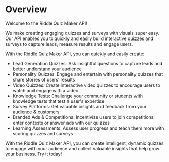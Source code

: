# Overview

Welcome to the Riddle Quiz Maker API!

We make creating engaging quizzes and surveys with visuals super easy. Our API enables you to quickly and easily build interactive quizzes and surveys to capture leads, measure results and engage users.

With the Riddle Quiz Maker API, you can quickly and easily create:

- Lead Generation Quizzes: Ask insightful questions to capture leads and better understand your audience
- Personality Quizzes: Engage and entertain with personality quizzes that share stories of users’ results
- Video Quizzes: Create interactive video quizzes to encourage users to watch and engage with a video
- Knowledge Tests: Challenge your community or students with knowledge tests that test a user's expertise
- Survey Platforms: Get valuable insights and feedback from your audience & customers
- Branded Ads & Competitions: Incentivize users to join competitions, enter contests or answer ads with our quizzes
- Learning Assessments: Assess user progress and teach them more with scoring quizzes and surveys

With the Riddle Quiz Maker API, you can create intelligent, dynamic quizzes to engage with your audience and collect valuable insights that help grow your business. Try it today!
